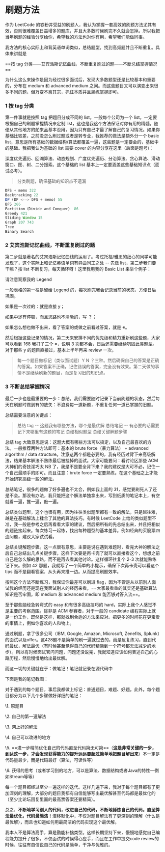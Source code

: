 # 刷题方法

作为 LeetCode 的铁粉并受益的刷题人，我认为掌握一套高效的刷题方法尤其有效，否则很难覆盖日益增多的题库，并且大多数时候刷完不久就会忘掉。所以我把当年刷题的经验分享给你，希望我的方法也对你有用，希望我们能做同事。

我方法的核心实际上和背英语单词类似，总结题型，找到高频题并且不断重复。具体来讲就是

==按 tag 分类——艾宾浩斯记忆曲线，不断重复刷过的题——不断总结掌握情况==

为什么这么来操作是因为经过很多面试后，发现大多数题型还是比较基本和重要的，分布在 medium 和 advanced medium 之间。而这些题目又可以演变出来很多不同的题，但万变不离其宗，抓住本质并且熟练掌握即可。

### 1 按 tag 分类

第一件事就是按照 tag 把题目分成不同的 list，一般每个公司为一个 list。一定要根据自己的刷题掌握情况来定制 list，这也是我这个方法保证对你有用的精髓。随便从其他地方的舶来品基本没用，因为只有自己才最了解自己的复习情况。如果你基础比较差，之前没怎么刷过题或者是转专业，我推荐的做法是额外分一个 basic list，意思是所有基础的数据结构/算法都覆盖一遍，这些题是一定要会的，基础中的基础。我把我认为基础的 list 需要 cover 的内容分享在这里（后面是题号）：

深度优先遍历、回溯算法、动态规划、广度优先遍历、分治算法、贪心算法、滑动窗口、图、树、二分搜索。这个基础的 list 基本上一定要涵盖这些基础知识点（面试必考）。

> 分类刷题，确保基础的知识点不遗漏

~~~js
DFS + memo 322
Backtracking 22
DP (DP <--> DFS + memo) 55
BFS 286
Partition（Divide and Conquer） 86
Greedy 421
Sliding Window 15
Graph 207 743
Tree
Binary Search
~~~

### 2 艾宾浩斯记忆曲线，不断重复刷过的题

第二步就是著名的艾宾浩斯记忆曲线的运用了。考过托福/雅思的细心的同学可能发现了，这个实际上和记忆英语单词有异曲同工之处 -- 先做 list，第二步我们要干嘛？按 list 不断复习，每天循环呀！这里我用我的 Basic List 来举个例子：

请注意观察我的 Legend

一般表格的第一栏是留给 Legend 的，每次刷完我会记录当前的状态，方便日后巩固。

如果是一次过的：就是直接 y；

如果中途有停顿，而且思路也不清晰的，写 ？；

如果怎么想也做不出来，看了答案的或做之前看过答案，就是 ※。

然后根据这些记录的情况，第二天来安排不同的优先级和精力重新刷这些题，大家可以看到 168 我打了三个 ※，说明 3 次都不会，日后还需要继续巩固此类题型。对于那些 y 的题目直接过，基本上半年再来 review 一次。

> 每一个题目做标记（类似面试题）Y N ？三种。然后确保自己的答案是正确的答案。如果答案不正确，记住错误的答案，完全没有效果。第二天做的事情不是继续刷新的题目，而是复习旧的知识点。



### 3 不断总结掌握情况

最后一步也是最重要的一步：总结。我们需要随时记录下当前刷题的状态，然后每天在刷题时做到有的放矢：不浪费每一道新题，不重复任何一道已掌握的旧题。

总结需要注意的关键点：

> 总结 tag -- 这题我有哪些方法，哪个是最优解
> 总结笔记 -- 有必要的话需要记下来哪里有这题的笔记
> 总结相似题型
> 总结关键解题步骤

总结 tag 大致意思是说：这题大概有哪些方法可以搞定，以及自己最喜欢的方法。一般推荐两种方法即可：基本的 brute force（暴力算法） + advanced algorithm / data structure。注意这两个都是必要的，我有经历过背下来高级解法，结果基本解法不熟练最后被挂掉的面试。大家可能要问：看讨论区那些 ACM 大神们的奇技淫巧太 NB 了，我是不是要全背下来？我的建议是大可不必，记住一个自己最顺手的即可。而且注意：brute force 一定要熟练，在这个基础之上才能开始研究高级一些的解法。

总结笔记，很多的题做了好多遍也不太会，例如我上面的 31，感觉要刷死人了还是不会。那没有办法，我只能把这个解法单独拿出来，写到纸质的笔记本上，有空就看一遍，推一遍，敲一遍。

总结类似题型，这个也很有用，因为往往类似题型都有一致的解法，只是越往难，越是在基础解法上糅合了其他的算法技巧。有时候 LeetCode 上给的类似题型不准，我一般是参考之后再看看大家的建议，然后把所有的先总结出来，并且把相似的题链接起来。每次练习一起练，找出每种题型的基本差异。例如经典的买股票四连问题，建议大家试试看。

总结关键解题步骤。这一点很有意思，主要是说在遇到难题时，看完大神的解法之后自己总结出几点关键步骤，这样下次要是再卡壳了就可以直接看这个，想想之前自己是怎么解的思路，而不是再去看其他讨论。这样循环往复个 2-3 次就能熟练记下来。例如 42 那题，我就写了一个简单的小提示，确保下次再卡壳可以看这个 tips 而不是翻看答案，从头再来推一边。从而提高刷题效率。

按照这个方法不断练习，我保证你最差可以刷进 flag，因为不管是从以前别人面试我的经历还是现在我面试别人的经历来看，==大家最看重的其实还是基础算法知识是否牢固，即 medium 和 advanced medium 能否够对答入流==。

至于那些脑经急转弯式的 easy 和有很多高级技巧的 hard，实际上我个人感觉不是主要的考察范围。除非是 ACM 参赛者，对于一般的 candidate 编程实际上就是一份工作，既然是这样，那就找到合适的方法来应对。把更多的时间花在更宝贵的事情上，例如你喜欢的人和物上。

通过刷题，拿了很多公司（IBM, Google, Amazon, Microsoft, Zenefits, Splunk）的面试以及offer。这428题不是简单的刷一遍就过去的，而是反复练习，直到代码最优，解法最优（有时候甚至觉得自己的代码精简到一个符号都无法减少的地步）。所以有时候面试官问问题，问题还没说完，我就知道应该如何表述自己的心路历程，然后慢慢地给出最优解。



而这一切的关键就在于：做笔记！笔记就记录在源代码中

下面是我的笔记截图：

对于遇到的每个题目，事后我都做上标记：普通题目，难题、好题。此外，每个题目都分为以下几个步骤做好详细的笔记：

\1. 原题目

\2. 自己的第一遍解法

\3. 网上好的解法

\4. 自己可以改进的地方

\5. ==进一步精简优化自己的代码直至代码简无可简==（**这是非常关键的一步，到达这一步，才会发现获得能力的提升远远要超过简单地把题目解出来**）不一定是代码量最少，而是代码最好（算法，可读性等）

\6. 获得的思考（或者学习到的地方，可以是算法、数据结构或者Java的特性—例如Stream等等）

每一个题目都经过至少一遍这样的迭代。这样几遍下来，我对于每个题目都有了更加深刻的理解，大部分的题目我都有自信能够写出最优解甚至代码都是最优化的（至少比论坛回复里面的最高票答案还要精简）。

总之，**不断地学习别人的代码，改进自己的代码，不断地锤炼自己的代码，直至算法最优化，代码最简洁**！潜移默化中，不仅对题目解法有了更深刻的理解（什么是最优解），而且也知道如何用最简洁的代码实现这个最优解。

我本人不是算法高手，算是勤能补拙类型。这样长期坚持下来，慢慢地感觉自己编程能力提升了很多。不仅面试的时候得心应手，而且在工作中提交code review的时候，往往有自信说自己的代码是简单，干净与优雅的。

